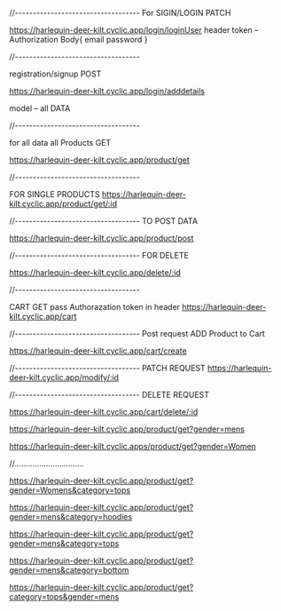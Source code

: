 //-----------------------------------
For SIGIN/LOGIN
PATCH

https://harlequin-deer-kilt.cyclic.app/login/loginUser
header token – Authorization
Body{
email
password
}

//-----------------------------------


registration/signup 
POST

https://harlequin-deer-kilt.cyclic.app/login/adddetails

model – all DATA

 //-----------------------------------

for all data
all Products
GET

https://harlequin-deer-kilt.cyclic.app/product/get




//-----------------------------------


FOR SINGLE PRODUCTS
https://harlequin-deer-kilt.cyclic.app/product/get/:id

//-----------------------------------
TO POST DATA

https://harlequin-deer-kilt.cyclic.app/product/post


//-----------------------------------
FOR DELETE 

https://harlequin-deer-kilt.cyclic.app/delete/:id


//-----------------------------------

CART
GET pass Authorazation token in header
https://harlequin-deer-kilt.cyclic.app/cart




//-----------------------------------
Post request ADD Product to Cart

https://harlequin-deer-kilt.cyclic.app/cart/create 


//-----------------------------------
PATCH REQUEST
https://harlequin-deer-kilt.cyclic.app/modify/:id 



//-----------------------------------
DELETE REQUEST




https://harlequin-deer-kilt.cyclic.app/cart/delete/:id 

 https://harlequin-deer-kilt.cyclic.app/product/get?gender=mens

 https://harlequin-deer-kilt.cyclic.apps/product/get?gender=Women



 //...............................

 https://harlequin-deer-kilt.cyclic.app/product/get?gender=Womens&category=tops

 https://harlequin-deer-kilt.cyclic.app/product/get?gender=mens&category=hoodies

 https://harlequin-deer-kilt.cyclic.app/product/get?gender=mens&category=tops

 https://harlequin-deer-kilt.cyclic.app/product/get?gender=mens&category=bottom

https://harlequin-deer-kilt.cyclic.app/product/get?category=tops&gender=mens